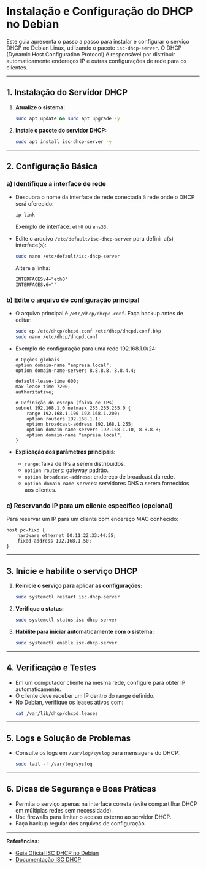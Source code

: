 # Instalação e Configuração do DHCP no Debian

Este guia apresenta o passo a passo para instalar e configurar o serviço DHCP no Debian Linux, utilizando o pacote `isc-dhcp-server`. O DHCP (Dynamic Host Configuration Protocol) é responsável por distribuir automaticamente endereços IP e outras configurações de rede para os clientes.

---

## 1. Instalação do Servidor DHCP

1. **Atualize o sistema:**
   ```bash
   sudo apt update && sudo apt upgrade -y
   ```

2. **Instale o pacote do servidor DHCP:**
   ```bash
   sudo apt install isc-dhcp-server -y
   ```

---

## 2. Configuração Básica

### a) Identifique a interface de rede

- Descubra o nome da interface de rede conectada à rede onde o DHCP será oferecido:
  ```bash
  ip link
  ```
  Exemplo de interface: `eth0` ou `ens33`.

- Edite o arquivo `/etc/default/isc-dhcp-server` para definir a(s) interface(s):
  ```bash
  sudo nano /etc/default/isc-dhcp-server
  ```
  Altere a linha:
  ```
  INTERFACESv4="eth0"
  INTERFACESv6=""
  ```

### b) Edite o arquivo de configuração principal

- O arquivo principal é `/etc/dhcp/dhcpd.conf`. Faça backup antes de editar:
  ```bash
  sudo cp /etc/dhcp/dhcpd.conf /etc/dhcp/dhcpd.conf.bkp
  sudo nano /etc/dhcp/dhcpd.conf
  ```

- Exemplo de configuração para uma rede 192.168.1.0/24:
  ```
  # Opções globais
  option domain-name "empresa.local";
  option domain-name-servers 8.8.8.8, 8.8.4.4;

  default-lease-time 600;
  max-lease-time 7200;
  authoritative;

  # Definição do escopo (faixa de IPs)
  subnet 192.168.1.0 netmask 255.255.255.0 {
      range 192.168.1.100 192.168.1.200;
      option routers 192.168.1.1;
      option broadcast-address 192.168.1.255;
      option domain-name-servers 192.168.1.10, 8.8.8.8;
      option domain-name "empresa.local";
  }
  ```

- **Explicação dos parâmetros principais:**
  - `range`: faixa de IPs a serem distribuídos.
  - `option routers`: gateway padrão.
  - `option broadcast-address`: endereço de broadcast da rede.
  - `option domain-name-servers`: servidores DNS a serem fornecidos aos clientes.

### c) Reservando IP para um cliente específico (opcional)

Para reservar um IP para um cliente com endereço MAC conhecido:
```
host pc-fixo {
    hardware ethernet 00:11:22:33:44:55;
    fixed-address 192.168.1.50;
}
```

---

## 3. Inicie e habilite o serviço DHCP

1. **Reinicie o serviço para aplicar as configurações:**
   ```bash
   sudo systemctl restart isc-dhcp-server
   ```

2. **Verifique o status:**
   ```bash
   sudo systemctl status isc-dhcp-server
   ```

3. **Habilite para iniciar automaticamente com o sistema:**
   ```bash
   sudo systemctl enable isc-dhcp-server
   ```

---

## 4. Verificação e Testes

- Em um computador cliente na mesma rede, configure para obter IP automaticamente.
- O cliente deve receber um IP dentro do range definido.
- No Debian, verifique os leases ativos com:
  ```bash
  cat /var/lib/dhcp/dhcpd.leases
  ```

---

## 5. Logs e Solução de Problemas

- Consulte os logs em `/var/log/syslog` para mensagens do DHCP:
  ```bash
  sudo tail -f /var/log/syslog
  ```

---

## 6. Dicas de Segurança e Boas Práticas

- Permita o serviço apenas na interface correta (evite compartilhar DHCP em múltiplas redes sem necessidade).
- Use firewalls para limitar o acesso externo ao servidor DHCP.
- Faça backup regular dos arquivos de configuração.

---

**Referências:**
- [Guia Oficial ISC DHCP no Debian](https://wiki.debian.org/DHCP_Server)
- [Documentação ISC DHCP](https://kb.isc.org/docs/isc-dhcp-44-manual-pages-dhcpdconf)